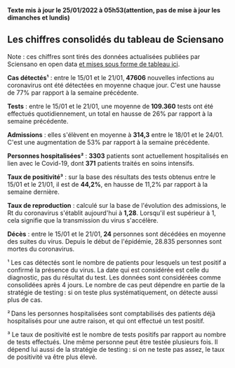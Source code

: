 <strong>Texte mis à jour le 25/01/2022 à 05h53(attention, pas de mise à jour les dimanches et lundis)</strong><h2>Les chiffres consolidés du tableau de Sciensano</h2><p>Note : ces chiffres sont tirés des données actualisées publiées par Sciensano en open data <a href='https://datastudio.google.com/embed/u/0/reporting/c14a5cfc-cab7-4812-848c-0369173148ab/page/ZwmOB_blank'>et mises sous forme de tableau ici</a>.<p><strong>Cas détectés¹</strong> : entre le 15/01 et le 21/01,<strong> 47606</strong> nouvelles infections au coronavirus ont été détectées en moyenne chaque jour. C'est une hausse de 77% par rapport à la semaine précédente.<p><strong>Tests</strong> : entre le 15/01 et le 21/01, une moyenne de<strong> 109.360</strong> tests ont été effectués quotidiennement, un total en hausse de 26% par rapport à la semaine précédente.<p><strong>Admissions</strong> : elles s'élèvent en moyenne à <strong> 314,3</strong> entre le 18/01 et le 24/01. C'est une augmentation de 53% par rapport à la semaine précédente.<p><strong>Personnes hospitalisées²</strong> : <strong>3303</strong> patients sont actuellement hospitalisés en lien avec le Covid-19, dont <strong>371</strong> patients traités en soins intensifs.<p><strong>Taux de positivité³</strong> : sur la base des résultats des tests obtenus entre le 15/01 et le 21/01, il est de <strong>44,2%</strong>, en hausse de 11,2% par rapport à la semaine dernière.<p><strong>Taux de reproduction</strong> : calculé sur la base de l'évolution des admissions, le Rt du coronavirus s'établit aujourd'hui à <strong>1,28</strong>. Lorsqu'il est supérieur à 1, cela signifie que la transmission du virus s'accélère.<p><strong>Décès</strong> : entre le 15/01 et le 21/01,<strong> 24</strong> personnes sont décédées en moyenne des suites du virus. Depuis le début de l'épidémie, 28.835 personnes sont mortes du coronavirus.<p>¹ Les cas détectés sont le nombre de patients pour lesquels un test positif a confirmé la présence du virus. La date qui est considérée est celle du diagnostic, pas du résultat du test. Les données sont considérées comme consolidées après 4 jours. Le nombre de cas peut dépendre en partie de la stratégie de testing : si on teste plus systématiquement, on détecte aussi plus de cas.<p>² Dans les personnes hospitalisées sont comptabilisés des patients déjà hospitalisés pour une autre raison, et qui ont effectué un test positif.<p>³ Le taux de positivité est le nombre de tests positifs par rapport au nombre de tests effectués. Une même personne peut être testée plusieurs fois. Il dépend lui aussi de la stratégie de testing : si on ne teste pas assez, le taux de positivité va être plus élevé.